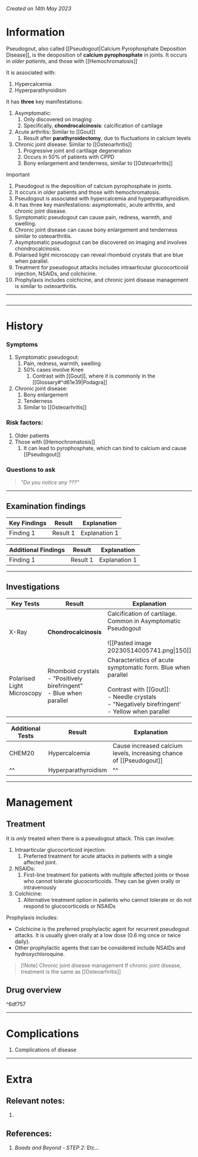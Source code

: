 *Created on 14th May 2023*

# Information
Pseudogout, also called [[Pseudogout|Calcium Pyrophosphate Deposition Disease]], is the deoposition of **calcium pyrophosphate** in joints. It occurs in *older patients*, and those with [[Hemochromatosis]]

It is associated with:
1. Hypercalcemia
2. Hyperparathyroidism

It has **three** key manifestations:
1. Asymptomatic:
	1. Only discovered on imaging
	2. Specifically, **chondrocalcinosis**: calcification of cartilage
2. Acute arthritis: Similar to [[Gout]]
	1. Result after **parathyroidectomy**, due to fluctuations in calcium levels
3. Chronic joint disease: Similar to [[Osteoarhritis]]
	1. Progressive joint and cartilage degeneration
	2. Occurs in 50% of patients with CPPD
	3. Bony enlargement and tenderness, similar to [[Osteoarhritis]]

> [!Important]
1.  Pseudogout is the deposition of calcium pyrophosphate in joints.
2.  It occurs in older patients and those with hemochromatosis.
3.  Pseudogout is associated with hypercalcemia and hyperparathyroidism.
4.  It has three key manifestations: asymptomatic, acute arthritis, and chronic joint disease.
5.  Symptomatic pseudogout can cause pain, redness, warmth, and swelling.
6.  Chronic joint disease can cause bony enlargement and tenderness similar to osteoarthritis.
7.  Asymptomatic pseudogout can be discovered on imaging and involves chondrocalcinosis.
8.  Polarised light microscopy can reveal rhomboid crystals that are blue when parallel.
9.  Treatment for pseudogout attacks includes intraarticular glucocorticoid injection, NSAIDs, and colchicine.
10.  Prophylaxis includes colchicine, and chronic joint disease management is similar to osteoarthritis.

---
```toc
```
---

# History
### Symptoms
1. Symptomatic pseudogout:
	1. Pain, redness, warmth, swelling
	2. 50% cases involve Knee
		1. Contrast with [[Gout]], where it is commonly in the [[Glossary#^d61e39|Podagra]]
2. Chronic joint disease:
	1. Bony enlargement
	2. Tenderness
	3. Similar to [[Osteoarhritis]]

### Risk factors:
1. Older patients
2. Those with [[Hemochromatosis]]
	1. It can lead to pyrophosphate, which can bind to calcium and cause [[Pseudogout]]

### Questions to ask
>*"Do you notice any ???"*

---

## Examination findings
| Key Findings | Result   | Explanation   |
| ------------ | -------- | ------------- |
| Finding 1    | Result 1 | Explanation 1 |

| Additional Findings | Result   | Explanation   |
| ------------------- | -------- | ------------- |
| Finding 1           | Result 1 | Explanation 1 |

---

## Investigations
| Key Tests                 |Result| Explanation                                                                                                                                                     |
| ------------------------- | --- | --------------------------------------------------------------------------------------------------------------------------------------------------------------- |
|X-Ray|**Chondrocalcinosis** |Calcification of cartilage. Common in Asymptomatic Pseudogout <br> <br> ![[Pasted image 20230514005741.png\|150]] |
|Polarised Light Microscopy|Rhomboid crystals <br>- "Positively birefringent" <br>- Blue when parallel|Characteristics of acute symptomatic form. Blue when parallel <br> <br>Contrast with [[Gout]]: <br>- Needle crystals <br>- "Negatively birefringent' <br>- Yellow when parallel|

| Additional Tests               |  Result   | Explanation                |
| ------------------------------ | --- | --------------------- |
|CHEM20|Hypercalcemia|Cause increased calcium levels, increasing chance of [[Pseudogout]]|
|^^|Hyperparathyroidism|^^|

---

# Management
## Treatment
It is *only* treated when there is a pseudogout attack. This can involve:
1. Intraarticular glucocorticoid injection: 
	1. Preferred treatment for acute attacks in patients with a single affected joint.
2. NSAIDs:
	1. First-line treatment for patients with multiple affected joints or those who cannot tolerate glucocorticoids. They can be given orally or intravenously
3. Colchicine:
	1. Alternative treatment option in patients who cannot tolerate or do not respond to glucocorticoids or NSAIDs

Prophylaxis includes: 
-   Colchicine is the preferred prophylactic agent for recurrent pseudogout attacks. It is usually given orally at a low dose (0.6 mg once or twice daily).
-   Other prophylactic agents that can be considered include NSAIDs and hydroxychloroquine.

>[!Note] Chronic joint disease management
If chronic joint disease, treatment is the same as [[Osteoarhritis]]

## Drug overview


^6df757

---

# Complications
1. Complications of disease

---

# Extra
## Relevant notes:
1. 
## References:
1. *Boads and Beyond - STEP 2:* Etc...